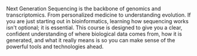 Next Generation Sequencing is the backbone of genomics and transcriptomics. From personalized medicine to understanding evolution. If you are just starting out in bioinformatics, learning how sequencing works isn't optional; it is essential. This course is designed to give you a clear, confident understanding of where biological data comes from, how it is generated, and what it really means is so you can make sense of the powerful tools and technologies ahead.
